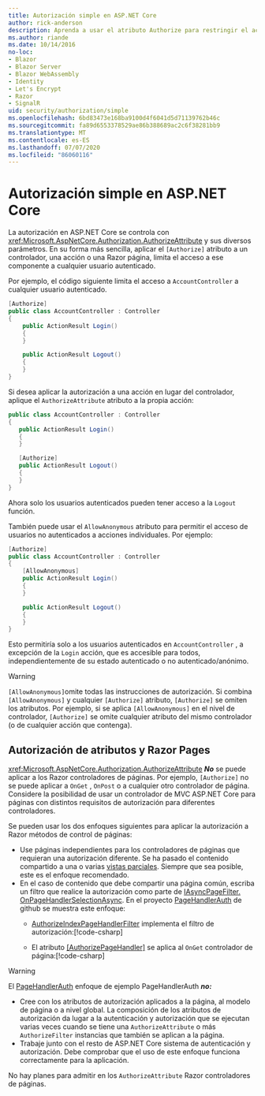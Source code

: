 ```yaml
---
title: Autorización simple en ASP.NET Core
author: rick-anderson
description: Aprenda a usar el atributo Authorize para restringir el acceso a ASP.NET Core controladores y acciones.
ms.author: riande
ms.date: 10/14/2016
no-loc:
- Blazor
- Blazor Server
- Blazor WebAssembly
- Identity
- Let's Encrypt
- Razor
- SignalR
uid: security/authorization/simple
ms.openlocfilehash: 6bd83473e168ba9100d4f6041d5d71139762b46c
ms.sourcegitcommit: fa89d6553378529ae86b388689ac2c6f38281bb9
ms.translationtype: MT
ms.contentlocale: es-ES
ms.lasthandoff: 07/07/2020
ms.locfileid: "86060116"
---
```

# <a name="simple-authorization-in-aspnet-core"></a>Autorización simple en ASP.NET Core

<a name="security-authorization-simple"></a>

La autorización en ASP.NET Core se controla con <xref:Microsoft.AspNetCore.Authorization.AuthorizeAttribute> y sus diversos parámetros. En su forma más sencilla, aplicar el `[Authorize]` atributo a un controlador, una acción o una Razor página, limita el acceso a ese componente a cualquier usuario autenticado.

Por ejemplo, el código siguiente limita el acceso a `AccountController` a cualquier usuario autenticado.

```csharp
[Authorize]
public class AccountController : Controller
{
    public ActionResult Login()
    {
    }

    public ActionResult Logout()
    {
    }
}
```

Si desea aplicar la autorización a una acción en lugar del controlador, aplique el `AuthorizeAttribute` atributo a la propia acción:

```csharp
public class AccountController : Controller
{
   public ActionResult Login()
   {
   }

   [Authorize]
   public ActionResult Logout()
   {
   }
}
```

Ahora solo los usuarios autenticados pueden tener acceso a la `Logout` función.

También puede usar el `AllowAnonymous` atributo para permitir el acceso de usuarios no autenticados a acciones individuales. Por ejemplo:

```csharp
[Authorize]
public class AccountController : Controller
{
    [AllowAnonymous]
    public ActionResult Login()
    {
    }

    public ActionResult Logout()
    {
    }
}
```

Esto permitiría solo a los usuarios autenticados en `AccountController` , a excepción de la `Login` acción, que es accesible para todos, independientemente de su estado autenticado o no autenticado/anónimo.

> [!WARNING]
> `[AllowAnonymous]`omite todas las instrucciones de autorización. Si combina `[AllowAnonymous]` y cualquier `[Authorize]` atributo, `[Authorize]` se omiten los atributos. Por ejemplo, si se aplica `[AllowAnonymous]` en el nivel de controlador, `[Authorize]` se omite cualquier atributo del mismo controlador (o de cualquier acción que contenga).

<a name="aarp"></a>

## <a name="authorize-attribute-and-razor-pages"></a>Autorización de atributos y Razor Pages

<xref:Microsoft.AspNetCore.Authorization.AuthorizeAttribute> ***No*** se puede aplicar a los Razor controladores de páginas. Por ejemplo, `[Authorize]` no se puede aplicar a `OnGet` , `OnPost` o a cualquier otro controlador de página. Considere la posibilidad de usar un controlador de MVC ASP.NET Core para páginas con distintos requisitos de autorización para diferentes controladores.

Se pueden usar los dos enfoques siguientes para aplicar la autorización a Razor métodos de control de páginas:

* Use páginas independientes para los controladores de páginas que requieran una autorización diferente. Se ha pasado el contenido compartido a una o varias [vistas parciales](xref:mvc/views/partial). Siempre que sea posible, este es el enfoque recomendado.
* En el caso de contenido que debe compartir una página común, escriba un filtro que realice la autorización como parte de [IAsyncPageFilter. OnPageHandlerSelectionAsync](xref:Microsoft.AspNetCore.Mvc.Filters.IAsyncPageFilter.OnPageHandlerSelectionAsync%2A). En el proyecto [PageHandlerAuth](https://github.com/dotnet/AspNetCore.Docs/tree/master/aspnetcore/security/authorization/simple/samples/3.1/PageHandlerAuth) de github se muestra este enfoque:
  * [AuthorizeIndexPageHandlerFilter](https://github.com/dotnet/AspNetCore.Docs/blob/master/aspnetcore/security/authorization/simple/samples/3.1/PageHandlerAuth/AuthorizeIndexPageHandlerFilter.cs) implementa el filtro de autorización:[!code-csharp[](~/security/authorization/simple/samples/3.1/PageHandlerAuth/Pages/Index.cshtml.cs?name=snippet)]

  * El atributo [[AuthorizePageHandler]](https://github.com/dotnet/AspNetCore.Docs/tree/master/aspnetcore/security/authorization/simple/samples/3.1/PageHandlerAuth/Pages/Index.cshtml.cs#L16) se aplica al `OnGet` controlador de página:[!code-csharp[](~/security/authorization/simple/samples/3.1/PageHandlerAuth/AuthorizeIndexPageHandlerFilter.cs?name=snippet)]

> [!WARNING]
> El [PageHandlerAuth](https://github.com/pranavkm/PageHandlerAuth) enfoque de ejemplo PageHandlerAuth ***no:***
> * Cree con los atributos de autorización aplicados a la página, al modelo de página o a nivel global. La composición de los atributos de autorización da lugar a la autenticación y autorización que se ejecutan varias veces cuando se tiene una `AuthorizeAttribute` o más `AuthorizeFilter` instancias que también se aplican a la página.
> * Trabaje junto con el resto de ASP.NET Core sistema de autenticación y autorización. Debe comprobar que el uso de este enfoque funciona correctamente para la aplicación.

No hay planes para admitir en los `AuthorizeAttribute` Razor controladores de páginas. 
